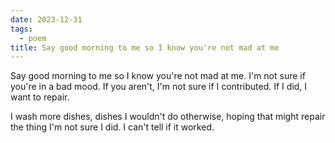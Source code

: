 ```yaml
---
date: 2023-12-31
tags:
  - poem
title: Say good morning to me so I know you're not mad at me
---
```


Say good morning to me so I know you're not mad at me.
I'm not sure if you're in a bad mood. If you aren't, I'm not sure if I contributed.
If I did, I want to repair.

I wash more dishes, dishes I wouldn't do otherwise, hoping that might repair the thing I'm not sure I did.
I can't tell if it worked.
